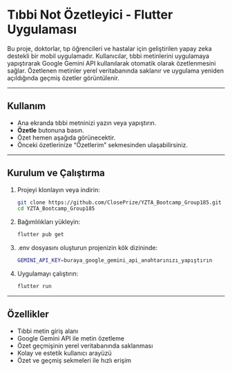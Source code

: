 # Tıbbi Not Özetleyici - Flutter Uygulaması

Bu proje, doktorlar, tıp öğrencileri ve hastalar için geliştirilen yapay zeka destekli bir mobil uygulamadır. Kullanıcılar, tıbbi metinlerini uygulamaya yapıştırarak Google Gemini API kullanılarak otomatik olarak özetlenmesini sağlar. Özetlenen metinler yerel veritabanında saklanır ve uygulama yeniden açıldığında geçmiş özetler görüntülenir.

---

## Kullanım

- Ana ekranda tıbbi metninizi yazın veya yapıştırın.  
- **Özetle** butonuna basın.  
- Özet hemen aşağıda görünecektir.  
- Önceki özetlerinize “Özetlerim” sekmesinden ulaşabilirsiniz.

---

## Kurulum ve Çalıştırma

1. Projeyi klonlayın veya indirin:
   ```bash
   git clone https://github.com/ClosePrize/YZTA_Bootcamp_Group185.git
   cd YZTA_Bootcamp_Group185
     ```
2. Bağımlılıkları yükleyin:
   ```bash
   flutter pub get
      ```
3. .env dosyasını oluşturun projenizin kök dizininde:
   ```bash
   GEMINI_API_KEY=buraya_google_gemini_api_anahtarınızı_yapıştırın
      ```
4. Uygulamayı çalıştırın:
   ```bash
   flutter run
   ```

---

## Özellikler

- Tıbbi metin giriş alanı
- Google Gemini API ile metin özetleme
- Özet geçmişinin yerel veritabanında saklanması
- Kolay ve estetik kullanıcı arayüzü
- Özet ve geçmiş sekmeleri ile hızlı erişim

